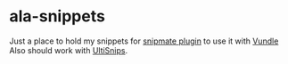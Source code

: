 ala-snippets
============

Just a place to hold my snippets for [snipmate plugin](https://github.com/msanders/snipmate.vim) to use it with [Vundle](https://github.com/gmarik/Vundle.vim)
Also should work with [UltiSnips](https://github.com/SirVer/ultisnips).
